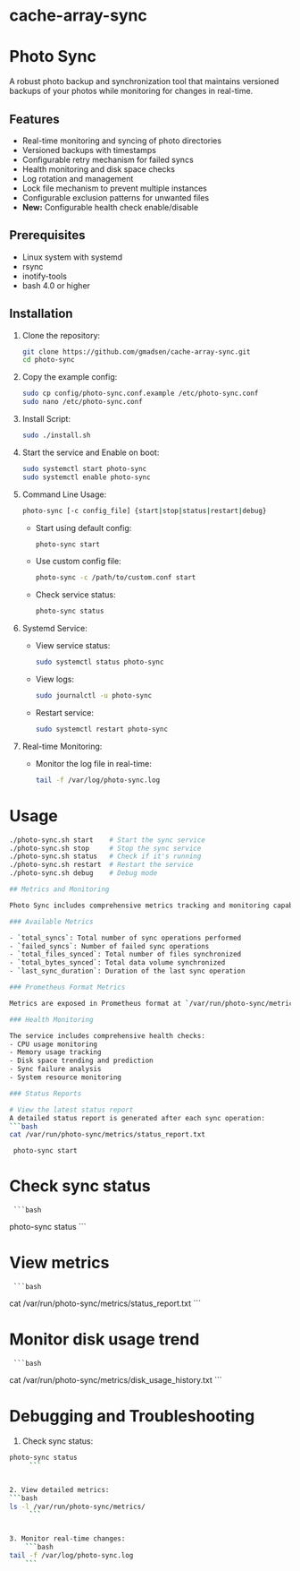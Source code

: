 # cache-array-sync

# Photo Sync

A robust photo backup and synchronization tool that maintains versioned backups of your photos while monitoring for changes in real-time.

## Features

- Real-time monitoring and syncing of photo directories
- Versioned backups with timestamps
- Configurable retry mechanism for failed syncs
- Health monitoring and disk space checks
- Log rotation and management
- Lock file mechanism to prevent multiple instances
- Configurable exclusion patterns for unwanted files
- **New:** Configurable health check enable/disable

## Prerequisites

- Linux system with systemd
- rsync
- inotify-tools
- bash 4.0 or higher

## Installation

1. Clone the repository:
   ```bash
   git clone https://github.com/gmadsen/cache-array-sync.git
   cd photo-sync
   ```

2. Copy the example config:
   ```bash
   sudo cp config/photo-sync.conf.example /etc/photo-sync.conf
   sudo nano /etc/photo-sync.conf
   ```

3. Install Script:
   ```bash
   sudo ./install.sh
   ```

4. Start the service and Enable on boot:
   ```bash
   sudo systemctl start photo-sync
   sudo systemctl enable photo-sync
   ```

5. Command Line Usage:
   ```bash
   photo-sync [-c config_file] {start|stop|status|restart|debug}
   ```

   - Start using default config:
     ```bash
     photo-sync start
     ```

   - Use custom config file:
     ```bash
     photo-sync -c /path/to/custom.conf start
     ```

   - Check service status:
     ```bash
     photo-sync status
     ```

6. Systemd Service:
   - View service status:
     ```bash
     sudo systemctl status photo-sync
     ```

   - View logs:
     ```bash
     sudo journalctl -u photo-sync
     ```

   - Restart service:
     ```bash
     sudo systemctl restart photo-sync
     ```

7. Real-time Monitoring:
   - Monitor the log file in real-time:
     ```bash
     tail -f /var/log/photo-sync.log
     ```

# Usage 
```bash
./photo-sync.sh start    # Start the sync service
./photo-sync.sh stop     # Stop the sync service
./photo-sync.sh status   # Check if it's running
./photo-sync.sh restart  # Restart the service
./photo-sync.sh debug    # Debug mode

## Metrics and Monitoring

Photo Sync includes comprehensive metrics tracking and monitoring capabilities.

### Available Metrics

- `total_syncs`: Total number of sync operations performed
- `failed_syncs`: Number of failed sync operations
- `total_files_synced`: Total number of files synchronized
- `total_bytes_synced`: Total data volume synchronized
- `last_sync_duration`: Duration of the last sync operation

### Prometheus Format Metrics

Metrics are exposed in Prometheus format at `/var/run/photo-sync/metrics/*.prom`:

### Health Monitoring

The service includes comprehensive health checks:
- CPU usage monitoring
- Memory usage tracking
- Disk space trending and prediction
- Sync failure analysis
- System resource monitoring

### Status Reports

# View the latest status report
A detailed status report is generated after each sync operation:
```bash
cat /var/run/photo-sync/metrics/status_report.txt
```

     photo-sync start

# Check sync status
     ```bash
photo-sync status
     ```

# View metrics
     ```bash
cat /var/run/photo-sync/metrics/status_report.txt
     ```

# Monitor disk usage trend
     ```bash
cat /var/run/photo-sync/metrics/disk_usage_history.txt
     ```

# Debugging and Troubleshooting
1. Check sync status:
```bash
photo-sync status
     ```


2. View detailed metrics:
```bash
ls -l /var/run/photo-sync/metrics/
     ```


3. Monitor real-time changes:
    ```bash
tail -f /var/log/photo-sync.log
    ```

